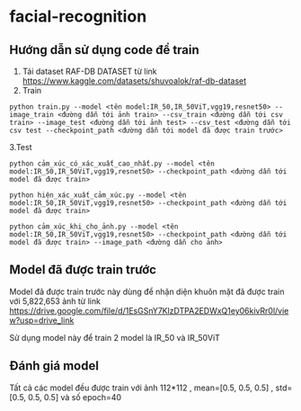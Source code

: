 # facial-recognition
## Hướng dẫn sử dụng code để train 
1. Tải dataset RAF-DB DATASET từ link https://www.kaggle.com/datasets/shuvoalok/raf-db-dataset
2. Train
```
python train.py --model <tên model:IR_50,IR_50ViT,vgg19,resnet50> --image_train <đường dẫn tới ảnh train> --csv_train <đường dẫn tới csv train> --image_test <đường dẫn tới ảnh test> --csv_test <đường dẫn tới csv test --checkpoint_path <đường dẫn tới model đã được train trước> 
```
3.Test

```
python cảm_xúc_có_xác_xuất_cao_nhất.py --model <tên model:IR_50,IR_50ViT,vgg19,resnet50> --checkpoint_path <đường dẫn tới model đã được train> 
```

```
python hiện_xác_xuất_cảm_xúc.py --model <tên model:IR_50,IR_50ViT,vgg19,resnet50> --checkpoint_path <đường dẫn tới model đã được train> 
```

```
python cảm_xúc_khi_cho_ảnh.py --model <tên model:IR_50,IR_50ViT,vgg19,resnet50> --checkpoint_path <đường dẫn tới model đã được train> --image_path <đường dẫn cho ảnh>
```

## Model đã được train trước 
Model đã được train trước này dùng để nhận diện khuôn mặt đã được train với 5,822,653 ảnh từ link https://drive.google.com/file/d/1EsGSnY7KlzDTPA2EDWxQ1ey06kivRr0l/view?usp=drive_link

Sử dụng model này để train 2 model là IR_50 và IR_50ViT
## Đánh giá model
Tất cả các model đều được train với ảnh 112*112 , mean=[0.5, 0.5, 0.5] , std=[0.5, 0.5, 0.5] và số epoch=40

